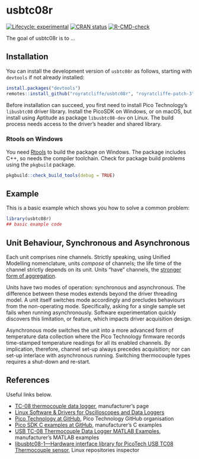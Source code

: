 
<!-- README.md is generated from README.Rmd. Please edit that file -->

# usbtc08r

<!-- badges: start -->

[![Lifecycle:
experimental](https://img.shields.io/badge/lifecycle-experimental-orange.svg)](https://lifecycle.r-lib.org/articles/stages.html#experimental)
[![CRAN
status](https://www.r-pkg.org/badges/version/usbtc08r)](https://CRAN.R-project.org/package=usbtc08r)
[![R-CMD-check](https://github.com/royratcliffe/usbtc08r/actions/workflows/R-CMD-check.yaml/badge.svg)](https://github.com/royratcliffe/usbtc08r/actions/workflows/R-CMD-check.yaml)
<!-- badges: end -->

The goal of usbtc08r is to …

## Installation

You can install the development version of `usbtc08r` as follows,
starting with `devtools` if not already installed:

``` r
install.packages("devtools")
remotes::install_github("royratcliffe/usbtc08r", "royratcliffe-patch-3")
```

Before installation can succeed, you first need to install Pico
Technology’s `libusbtc08` driver library. Install the PicoSDK on
Windows, or on macOS, but install using Aptitude as package
`libusbtc08-dev` on Linux. The build process needs access to the
driver’s header and shared library.

### Rtools on Windows

You need [Rtools](https://cran.r-project.org/bin/windows/Rtools/) to
build the package on Windows. The package includes C++, so needs the
compiler toolchain. Check for package build problems using the
`pkgbuild` package.

``` r
pkgbuild::check_build_tools(debug = TRUE)
```

## Example

This is a basic example which shows you how to solve a common problem:

``` r
library(usbtc08r)
## basic example code
```

## Unit Behaviour, Synchronous and Asynchronous

Each unit comprises nine channels. Strictly speaking, using Unified
Modelling nomenclature, units *compose* of channels; the life time of
the channel strictly depends on its unit. Units “have” channels, the
[stronger form of
aggregation](https://www.uml-diagrams.org/composition.html).

Units have two modes of operation: synchronous and asynchronous. The
difference between these modes extends beyond the driver threading
model. A unit itself switches mode accordingly and precludes behaviours
from the non-operating mode. Specifically, asking for a single sample
set fails when running asynchronously. Software experimentation quickly
discovers this limitation, or feature, which impacts driver acquisition
design.

Asynchronous mode switches the unit into a more advanced form of
temperature data collection where the Pico Technology firmware records
time-stamped temperature readings for all its enabled channels. By
implication, therefore, channel set-up always precedes acquisition; nor
can set-up interlace with asynchronous running. Switching thermocouple
types requires a shut-down and re-start.

## References

Useful links below.

-   [TC-08 thermocouple data
    logger](https://www.picotech.com/data-logger/tc-08/thermocouple-data-logger),
    manufacturer’s page
-   [Linux Software & Drivers for Oscilloscopes and Data
    Loggers](https://www.picotech.com/downloads/linux)
-   [Pico Technology at GitHub](https://github.com/picotech), Pico
    Technology GitHub organisation
-   [Pico SDK C examples at
    GitHub](https://github.com/picotech/picosdk-c-examples/tree/master/usbtc08),
    manufacturer’s C examples
-   [USB TC-08 Thermocouple Data Logger MATLAB
    Examples](https://github.com/picotech/picosdk-usbtc08-matlab-examples),
    manufacturer’s MATLAB examples
-   [libusbtc08-1—Hardware interface library for PicoTech USB TC08
    Thermocouple sensor](https://reposcope.com/package/libusbtc08-1),
    Linux repositories inspector
